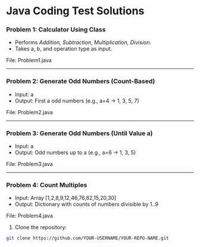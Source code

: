 # Java Coding Test Solutions

###  Problem 1: Calculator Using Class
- Performs *Addition, Subtraction, Multiplication, Division*.
- Takes a, b, and operation type as input.

File: Problem1.java

---

###  Problem 2: Generate Odd Numbers (Count-Based)
- Input: a
- Output: First a odd numbers (e.g., a=4 → 1, 3, 5, 7)

File: Problem2.java

---

###  Problem 3: Generate Odd Numbers (Until Value a)
- Input: a
- Output: Odd numbers up to a (e.g., a=6 → 1, 3, 5)

File: Problem3.java

---

###  Problem 4: Count Multiples
- Input: Array [1,2,8,9,12,46,76,82,15,20,30]
- Output: Dictionary with counts of numbers divisible by 1..9

File: Problem4.java



1. Clone the repository:
```bash
git clone https://github.com/YOUR-USERNAME/YOUR-REPO-NAME.git
